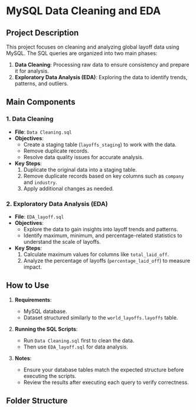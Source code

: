 # MySQL Data Cleaning and EDA

## Project Description
This project focuses on cleaning and analyzing global layoff data using MySQL. The SQL queries are organized into two main phases:

1. **Data Cleaning**: Processing raw data to ensure consistency and prepare it for analysis.
2. **Exploratory Data Analysis (EDA)**: Exploring the data to identify trends, patterns, and outliers.

## Main Components
### 1. Data Cleaning
- **File**: `Data Cleaning.sql`
- **Objectives**:
  - Create a staging table (`layoffs_staging`) to work with the data.
  - Remove duplicate records.
  - Resolve data quality issues for accurate analysis.
- **Key Steps**:
  1. Duplicate the original data into a staging table.
  2. Remove duplicate records based on key columns such as `company` and `industry`.
  3. Apply additional changes as needed.

### 2. Exploratory Data Analysis (EDA)
- **File**: `EDA_layoff.sql`
- **Objectives**:
  - Explore the data to gain insights into layoff trends and patterns.
  - Identify maximum, minimum, and percentage-related statistics to understand the scale of layoffs.
- **Key Steps**:
  1. Calculate maximum values for columns like `total_laid_off`.
  2. Analyze the percentage of layoffs (`percentage_laid_off`) to measure impact.

## How to Use
1. **Requirements**:
   - MySQL database.
   - Dataset structured similarly to the `world_layoffs.layoffs` table.

2. **Running the SQL Scripts**:
   - Run `Data Cleaning.sql` first to clean the data.
   - Then use `EDA_layoff.sql` for data analysis.

3. **Notes**:
   - Ensure your database tables match the expected structure before executing the scripts.
   - Review the results after executing each query to verify correctness.

## Folder Structure
